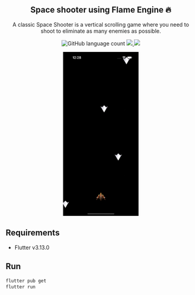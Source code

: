 <h2 align="center">
    Space shooter using Flame Engine 🔥
</h2>

<p align="center">
  A classic Space Shooter is a vertical scrolling game where you need to shoot to eliminate as many enemies as possible.
</p>

<p align="center">
  <img alt="GitHub language count" src="https://img.shields.io/github/languages/top/marismarcosta/space-shooter?color=brightgreen" />
  <a href="https://github.com/marismarcosta">
    <img src="https://img.shields.io/badge/github-marismarcosta-7159C1?logo=GitHub"/>
  </a>
  <a href="https://www.linkedin.com/in/marismarcosta/">
    <img src="https://img.shields.io/badge/linkedin-marismarcosta-blue?logo=linkedin"/>
  </a>
</p>

<p align="center">
    <img alt="Space shooter" src=".github/space_shooter.gif" width="200px" />
</p>

## Requirements

- Flutter v3.13.0

## Run

```
flutter pub get
flutter run
```
